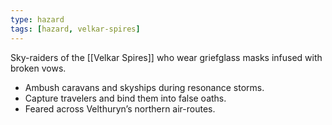 ```yaml
---
type: hazard
tags: [hazard, velkar-spires]
---
```

Sky-raiders of the [[Velkar Spires]] who wear griefglass masks infused with broken vows.  
- Ambush caravans and skyships during resonance storms.  
- Capture travelers and bind them into false oaths.  
- Feared across Velthuryn’s northern air-routes.  
